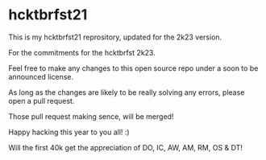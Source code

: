 # hcktbrfst21

This is my hcktbrfst21 reprository, updated for the 2k23 version.

For the commitments for the hcktbrfst 2k23.

Feel free to make any changes to this open source repo under a soon to be announced license.

As long as the changes are likely to be really solving any errors, please open a pull request.

Those pull request making sence, will be merged!

Happy hacking this year to you all! :)

Will the first 40k get the appreciation of DO, IC, AW, AM, RM, OS & DT!
